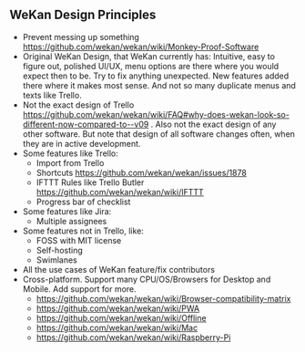 ## WeKan Design Principles

- Prevent messing up something https://github.com/wekan/wekan/wiki/Monkey-Proof-Software
- Original WeKan Design, that WeKan currently has: Intuitive, easy to figure out, polished UI/UX, menu options are there where you would expect then to be. Try to fix anything unexpected. New features added there where it makes most sense. And not so many duplicate menus and texts like Trello.
- Not the exact design of Trello https://github.com/wekan/wekan/wiki/FAQ#why-does-wekan-look-so-different-now-compared-to--v09 . Also not the exact design of any other software. But note that design of all software changes often, when they are in active development.
- Some features like Trello:
  - Import from Trello
  - Shortcuts https://github.com/wekan/wekan/issues/1878
  - IFTTT Rules like Trello Butler https://github.com/wekan/wekan/wiki/IFTTT
  - Progress bar of checklist
- Some features like Jira:
  - Multiple assignees
- Some features not in Trello, like:
  - FOSS with MIT license
  - Self-hosting
  - Swimlanes
- All the use cases of WeKan feature/fix contributors
- Cross-platform. Support many CPU/OS/Browsers for Desktop and Mobile. Add support for more.
  - https://github.com/wekan/wekan/wiki/Browser-compatibility-matrix
  - https://github.com/wekan/wekan/wiki/PWA
  - https://github.com/wekan/wekan/wiki/Offline
  - https://github.com/wekan/wekan/wiki/Mac
  - https://github.com/wekan/wekan/wiki/Raspberry-Pi